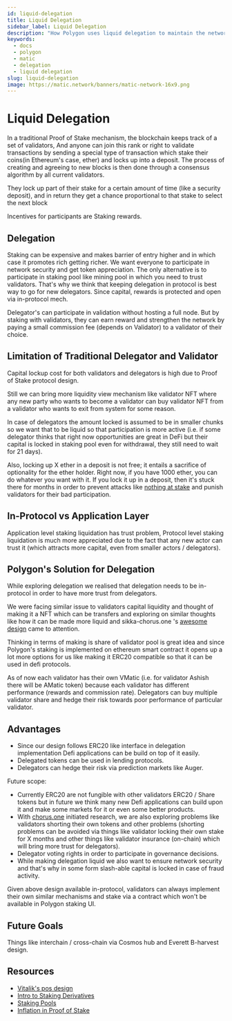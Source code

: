 ```yaml
---
id: liquid-delegation
title: Liquid Delegation
sidebar_label: Liquid Delegation
description: "How Polygon uses liquid delegation to maintain the network."
keywords:
  - docs
  - polygon
  - matic
  - delegation
  - liquid delegation
slug: liquid-delegation
image: https://matic.network/banners/matic-network-16x9.png
---
```


# **Liquid Delegation**

In a traditional Proof of Stake mechanism, the blockchain keeps track of a set of validators, And anyone can join this rank or right to validate transactions by sending a special type of transaction which stake their coins(in Ethereum's case, ether) and locks up into a deposit. The process of creating and agreeing to new blocks is then done through a consensus algorithm by all current validators.

They lock up part of their stake for a certain amount of time (like a security deposit), and in return they get a chance proportional to that stake to select the next block

Incentives for participants are Staking rewards.

## **Delegation**

Staking can be expensive and makes barrier of entry higher and in which case it promotes rich getting richer. We want everyone to participate in network security and get token appreciation. The only alternative is to participate in staking pool like mining pool in which you need to trust validators. That's why we think that keeping delegation in protocol is best way to go for new delegators. Since capital, rewards is protected and open via in-protocol mech.

Delegator's can participate in validation without hosting a full node. But by staking with validators, they can earn reward and strengthen the network by paying a small commission fee (depends on Validator) to a validator of their choice.

## **Limitation of Traditional Delegator and Validator**

Capital lockup cost for both validators and delegators is high due to Proof of Stake protocol design.

Still we can bring more liquidity view mechanism like validator NFT where any new party who wants to become a validator can buy validator NFT from a validator who wants to exit from system for some reason.

In case of delegators the amount locked is assumed to be in smaller chunks so we want that to be liquid so that participation is more active (i.e. if some delegator thinks that right now opportunities are great in DeFi but their capital is locked in staking pool even for withdrawal, they still need to wait for 21 days).

Also, locking up X ether in a deposit is not free; it entails a sacrifice of optionality for the ether holder. Right now, if you have 1000 ether, you can do whatever you want with it. If you lock it up in a deposit, then it's stuck there for months in order to prevent attacks like [nothing at stake](https://github.com/ethereum/wiki/wiki/Proof-of-Stake-FAQ#what-is-the-nothing-at-stake-problem-and-how-can-it-be-fixed) and punish validators for their bad participation.

## **In-Protocol vs Application Layer**

Application level staking liquidation has trust problem, Protocol level staking liquidation is much more appreciated due to the fact that any new actor can trust it (which attracts more capital, even from smaller actors / delegators).

## **Polygon's Solution for Delegation**

While exploring delegation we realised that delegation needs to be in-protocol in order to have more trust from delegators.

We were facing similar issue to validators capital liquidity and thought of making it a NFT which can be transfers and exploring on similar thoughts like how it can be made more liquid and sikka-chorus.one 's   [awesome design](https://blog.chorus.one/delegation-vouchers/) came to attention.

Thinking in terms of making is share of validator pool is great idea and since Polygon's staking is implemented on ethereum smart contract it opens up a lot more options for us like making it ERC20 compatible so that it can be used in defi protocols.

As of now each validator has their own VMatic (i.e. for validator Ashish there will be AMatic token) because each validator has different performance (rewards and commission rate). Delegators can buy multiple validator share and hedge their risk towards poor performance of particular validator.

## **Advantages**

- Since our design follows ERC20 like interface in delegation implementation Defi applications can be build on top of it easily.
- Delegated tokens can be used in lending protocols.
- Delegators can hedge their risk via prediction markets like Auger.

Future scope:

- Currently ERC20 are not fungible with other validators ERC20 / Share tokens but in future we think many new Defi applications can build upon it and make some markets for it or even some better products.
- With [chorus.one](http://chorus.one) initiated research, we are also exploring problems like validators shorting their own tokens and other problems (shorting problems can be avoided via things like validator locking their own stake for X months and other things like validator insurance (on-chain) which will bring more trust for delegators).
- Delegator voting rights in order to participate in governance decisions.
- While making delegation liquid we also want to ensure network security and that's why in some form slash-able capital is locked in case of fraud activity.

Given above design available in-protocol, validators can always implement their own similar mechanisms and stake via a contract which won't be available in Polygon staking UI.

## **Future Goals**

Things like interchain / cross-chain via Cosmos hub and Everett B-harvest design.

## **Resources**

- [Vitalik's pos design](https://medium.com/@VitalikButerin/a-proof-of-stake-design-philosophy-506585978d51)
- [Intro to Staking Derivatives](https://medium.com/lemniscap/an-intro-to-staking-derivatives-i-a43054efd51c)
- [Staking Pools](https://slideslive.com/38920085/ethereum-20-trustless-staking-pools)
- [Inflation in Proof of Stake](https://medium.com/figment-networks/mis-understanding-yield-and-inflation-in-proof-of-stake-networks-6fea7e7c0e41)

